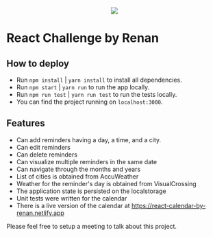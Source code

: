 <div align="center">
    <img src="https://raw.githubusercontent.com/Jobsity/ReactChallenge/main/src/assets/jobsity_logo_small.png"/>
</div>

# React Challenge by Renan


## How to deploy

 - Run `npm install` | `yarn install` to install all dependencies.
 - Run `npm start`   | `yarn run` to run the app locally.
 - Run `npm run test` | `yarn run test` to run the tests locally.
 - You can find the project running on `localhost:3000`.

## Features
- Can add reminders having a day, a time, and a city.
- Can edit reminders
- Can delete reminders
- Can visualize multiple reminders in the same date
- Can navigate through the months and years
- List of cities is obtained from AccuWeather
- Weather for the reminder's day is obtained from VisualCrossing
- The application state is persisted on the localstorage
- Unit tests were written for the calendar
- There is a live version of the calendar at https://react-calendar-by-renan.netlify.app

Please feel free to setup a meeting to talk about this project.